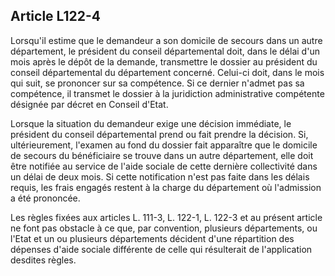 ## Article L122-4

Lorsqu'il estime que le demandeur a son domicile de secours dans un autre département, le président du
conseil départemental doit, dans le délai d'un mois après le dépôt de la demande, transmettre le dossier
au président du conseil départemental du département concerné. Celui-ci doit, dans le mois qui suit, se
prononcer sur sa compétence. Si ce dernier n'admet pas sa compétence, il transmet le dossier à la juridiction
administrative compétente désignée par décret en Conseil d'Etat.

Lorsque la situation du demandeur exige une décision immédiate, le président du conseil départemental
prend ou fait prendre la décision. Si, ultérieurement, l'examen au fond du dossier fait apparaître que le
domicile de secours du bénéficiaire se trouve dans un autre département, elle doit être notifiée au service
de l'aide sociale de cette dernière collectivité dans un délai de deux mois. Si cette notification n'est pas faite
dans les délais requis, les frais engagés restent à la charge du département où l'admission a été prononcée.

Les règles fixées aux articles L. 111-3, L. 122-1, L. 122-3 et au présent article ne font pas obstacle à ce que,
par convention, plusieurs départements, ou l'Etat et un ou plusieurs départements décident d'une répartition
des dépenses d'aide sociale différente de celle qui résulterait de l'application desdites règles.

